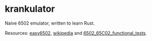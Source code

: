 # krankulator

Naive 6502 emulator, written to learn Rust.

Resources: [easy6502](http://skilldrick.github.io/easy6502), [wikipedia](https://en.wikipedia.org/wiki/MOS_Technology_6502) and [6502_65C02_functional_tests](https://github.com/Klaus2m5/6502_65C02_functional_tests).

